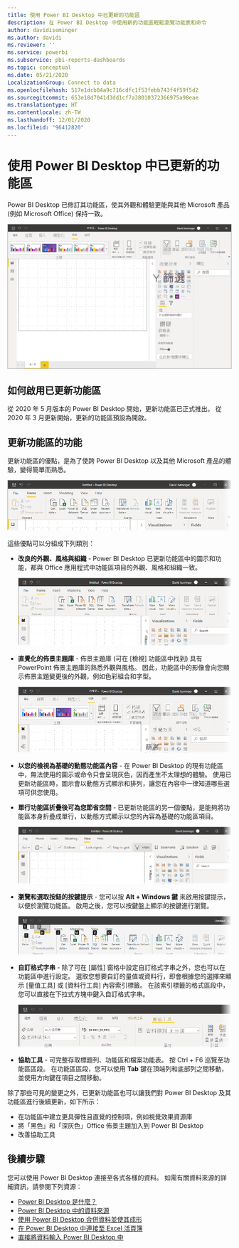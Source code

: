 ```yaml
---
title: 使用 Power BI Desktop 中已更新的功能區
description: 在 Power BI Desktop 中使用新的功能區輕鬆瀏覽功能表和命令
author: davidiseminger
ms.author: davidi
ms.reviewer: ''
ms.service: powerbi
ms.subservice: pbi-reports-dashboards
ms.topic: conceptual
ms.date: 05/21/2020
LocalizationGroup: Connect to data
ms.openlocfilehash: 517e1dcb84a9c716cdfc1f53febb743f4f59f5d2
ms.sourcegitcommit: 653e18d7041d3dd1cf7a38010372366975a98eae
ms.translationtype: HT
ms.contentlocale: zh-TW
ms.lasthandoff: 12/01/2020
ms.locfileid: "96412820"
---
```

# <a name="use-the-updated-ribbon-in-power-bi-desktop"></a>使用 Power BI Desktop 中已更新的功能區

Power BI Desktop 已修訂其功能區，使其外觀和體驗更能與其他 Microsoft 產品 (例如 Microsoft Office) 保持一致。

![Power BI Desktop 中的新功能區](media/desktop-ribbon/desktop-ribbon-02.png)

## <a name="how-to-enable-the-updated-ribbon"></a>如何啟用已更新功能區

從 2020 年 5 月版本的 Power BI Desktop 開始，更新功能區已正式推出。 從 2020 年 3 月更新開始，更新的功能區預設為開啟。 

## <a name="features-of-the-updated-ribbon"></a>更新功能區的功能

更新功能區的優點，是為了使跨 Power BI Desktop 以及其他 Microsoft 產品的體驗，變得簡單而熟悉。 

![特寫 Power BI Desktop 功能區的螢幕擷取畫面。](media/desktop-ribbon/desktop-ribbon-03.png)

這些優點可以分組成下列類別：

* **改良的外觀、風格與組織** - Power BI Desktop 已更新功能區中的圖示和功能，都與 Office 應用程式中功能區項目的外觀、風格和組織一致。

    ![改良的外觀與風格](media/desktop-ribbon/desktop-ribbon-04.png)

* **直覺化的佈景主題庫** - 佈景主題庫 (可在 [檢視] 功能區中找到) 具有 PowerPoint 佈景主題庫的熟悉外觀與風格。 因此，功能區中的影像會向您顯示佈景主題變更後的外觀，例如色彩組合和字型。 

    ![更好的佈景主題](media/desktop-ribbon/desktop-ribbon-05.png)

* **以您的檢視為基礎的動態功能區內容** - 在 Power BI Desktop 的現有功能區中，無法使用的圖示或命令只會呈現灰色，因而產生不太理想的體驗。 使用已更新功能區時，圖示會以動態方式顯示和排列，讓您在內容中一律知道哪些選項可供您使用。

* **單行功能區折疊後可為您節省空間** - 已更新功能區的另一個優點，是能夠將功能區本身折疊成單行，以動態方式顯示以您的內容為基礎的功能區項目。 

    ![摺疊功能區](media/desktop-ribbon/desktop-ribbon-06.png)

* **瀏覽和選取按鈕的按鍵提示** - 您可以按 **Alt + Windows 鍵** 來啟用按鍵提示，以便於瀏覽功能區。 啟用之後，您可以按鍵盤上顯示的按鍵進行瀏覽。

    ![按鍵提示](media/desktop-ribbon/desktop-ribbon-07.png)

* **自訂格式字串** - 除了可在 [屬性] 窗格中設定自訂格式字串之外，您也可以在功能區中進行設定。 選取您想要自訂的量值或資料行，即會根據您的選擇來顯示 [量值工具] 或 [資料行工具] 內容索引標籤。 在該索引標籤的格式區段中，您可以直接在下拉式方塊中鍵入自訂格式字串。

    ![自訂格式字串](media/desktop-ribbon/desktop-ribbon-08.png)

* **協助工具** - 可完整存取標題列、功能區和檔案功能表。 按 Ctrl + F6 巡覽至功能區區段。 在功能區區段，您可以使用 **Tab** 鍵在頂端列和底部列之間移動，並使用方向鍵在項目之間移動。


除了那些可見的變更之外，已更新功能區也可以讓我們對 Power BI Desktop 及其功能區進行後續更新，如下所示：

* 在功能區中建立更具彈性且直覺的控制項，例如視覺效果資源庫
* 將「黑色」和「深灰色」Office 佈景主題加入到 Power BI Desktop
* 改善協助工具


## <a name="next-steps"></a>後續步驟
您可以使用 Power BI Desktop 連接至各式各樣的資料。 如需有關資料來源的詳細資訊，請參閱下列資源︰

* [Power BI Desktop 是什麼？](../fundamentals/desktop-what-is-desktop.md)
* [Power BI Desktop 中的資料來源](../connect-data/desktop-data-sources.md)
* [使用 Power BI Desktop 合併資料並使其成形](../connect-data/desktop-shape-and-combine-data.md)
* [在 Power BI Desktop 中連接至 Excel 活頁簿](../connect-data/desktop-connect-excel.md)   
* [直接將資料輸入 Power BI Desktop 中](../connect-data/desktop-enter-data-directly-into-desktop.md)   
